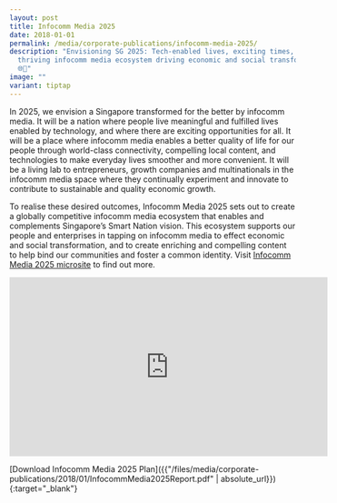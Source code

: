 ```yaml
---
layout: post
title: Infocomm Media 2025
date: 2018-01-01
permalink: /media/corporate-publications/infocomm-media-2025/
description: "Envisioning SG 2025: Tech-enabled lives, exciting times, and a
  thriving infocomm media ecosystem driving economic and social transformation.
  🌐🌟"
image: ""
variant: tiptap
---
```

In 2025, we envision a Singapore transformed for the better by infocomm media. It will be a nation where people live meaningful and fulfilled lives enabled by technology, and where there are exciting opportunities for all. It will be a place where infocomm media enables a better quality of life for our people through world-class connectivity, compelling local content, and technologies to make everyday lives smoother and more convenient. It will be a living lab to entrepreneurs, growth companies and multinationals in the infocomm media space where they continually experiment and innovate to contribute to sustainable and quality economic growth.

To realise these desired outcomes, Infocomm Media 2025 sets out to create a globally competitive infocomm media ecosystem that enables and complements Singapore’s Smart Nation vision. This ecosystem supports our people and enterprises in tapping on infocomm media to effect economic and social transformation, and to create enriching and compelling content to help bind our communities and foster a common identity. Visit [Infocomm Media 2025 microsite](http://www.mci.gov.sg/web/corp/infocomm-media-2025) to find out more.

<div class="bp-youtube">
	<iframe width="560" height="315" src="https://www.youtube.com/embed/gC1LUVPBzZE" frameborder="0" allow="autoplay; encrypted-media" allowfullscreen=""></iframe>
</div>

[Download Infocomm Media 2025 Plan]({{"/files/media/corporate-publications/2018/01/InfocommMedia2025Report.pdf" | absolute_url}}){:target="_blank"}